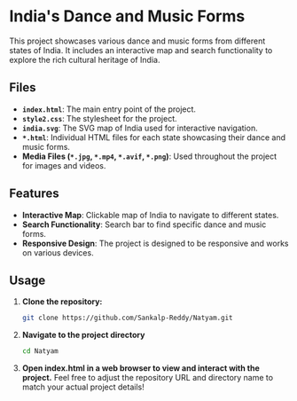 # India's Dance and Music Forms

This project showcases various dance and music forms from different states of India. It includes an interactive map and search functionality to explore the rich cultural heritage of India.

## Files

- **`index.html`**: The main entry point of the project.
- **`style2.css`**: The stylesheet for the project.
- **`india.svg`**: The SVG map of India used for interactive navigation.
- **`*.html`**: Individual HTML files for each state showcasing their dance and music forms.
- **Media Files (`*.jpg`, `*.mp4`, `*.avif`, `*.png`)**: Used throughout the project for images and videos.

## Features

- **Interactive Map**: Clickable map of India to navigate to different states.
- **Search Functionality**: Search bar to find specific dance and music forms.
- **Responsive Design**: The project is designed to be responsive and works on various devices.

## Usage

1. **Clone the repository:**
   ```bash
   git clone https://github.com/Sankalp-Reddy/Natyam.git
2. **Navigate to the project directory**
    ```bash
    cd Natyam
3. **Open index.html in a web browser to view and interact with the project.**
    Feel free to adjust the repository URL and directory name to match your actual project details!

